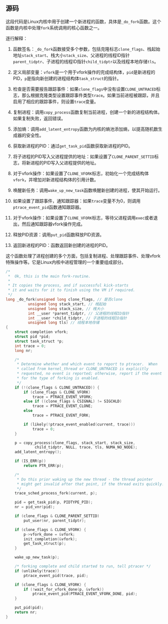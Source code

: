 ## 源码

这段代码是Linux内核中用于创建一个新进程的函数，具体是`_do_fork`函数。这个函数是内核中处理`fork`系统调用的核心函数之一。

逐行解释：

1. 函数签名：`_do_fork`函数接受多个参数，包括克隆标志`clone_flags`、栈起始地址`stack_start`、栈大小`stack_size`、父进程的线程ID指针`parent_tidptr`、子进程的线程ID指针`child_tidptr`以及线程本地存储`tls`。

2. 定义局部变量：`vfork`是一个用于vfork操作的完成结构体，`pid`是新进程的PID，`p`是指向新创建的进程结构体`task_struct`的指针。

3. 检查是否需要报告跟踪事件：如果`clone_flags`中没有设置`CLONE_UNTRACED`标志，那么根据克隆类型设置跟踪事件类型`trace`。如果当前进程被跟踪，并且启用了相应的跟踪事件，则设置`trace`变量。

4. 复制进程：调用`copy_process`函数复制当前进程，创建一个新的进程结构体。如果复制失败，返回错误。

5. 添加熵：调用`add_latent_entropy`函数为内核的熵池添加熵，以提高随机数生成器的安全性。

6. 获取新进程的PID：通过`get_task_pid`函数获取新进程的PID。

7. 将子进程的PID写入父进程提供的地址：如果设置了`CLONE_PARENT_SETTID`标志，将新进程的PID写入父进程提供的地址。

8. 对于vfork操作：如果设置了`CLONE_VFORK`标志，初始化一个完成结构体`vfork`，并增加对新进程结构体的引用计数。

9. 唤醒新任务：调用`wake_up_new_task`函数唤醒新创建的进程，使其开始运行。

10. 如果设置了跟踪事件，通知跟踪器：如果`trace`变量不为0，则调用`ptrace_event_pid`函数通知跟踪器。

11. 对于vfork操作：如果设置了`CLONE_VFORK`标志，等待父进程调用`exec`或者退出，然后通知跟踪器vfork操作完成。

12. 释放PID资源：调用`put_pid`函数释放PID资源。

13. 返回新进程的PID：函数返回新创建的进程的PID。

这个函数处理了进程创建的多个方面，包括复制进程、处理跟踪事件、处理vfork特殊操作等。它是Linux内核中进程管理的一个重要组成部分。

```c
/*
 *  Ok, this is the main fork-routine.
 *
 * It copies the process, and if successful kick-starts
 * it and waits for it to finish using the VM if required.
 */
long _do_fork(unsigned long clone_flags, // 是否clone
	      unsigned long stack_start, // 桟起始
	      unsigned long stack_size, // 桟大小
	      int __user *parent_tidptr, // 父进程的线程ID指针
	      int __user *child_tidptr, // 子进程的线程ID指针
	      unsigned long tls) // 线程本地存储
{
	struct completion vfork;
	struct pid *pid;
	struct task_struct *p;
	int trace = 0;
	long nr;

	/*
	 * Determine whether and which event to report to ptracer.  When
	 * called from kernel_thread or CLONE_UNTRACED is explicitly
	 * requested, no event is reported; otherwise, report if the event
	 * for the type of forking is enabled.
	 */
	if (!(clone_flags & CLONE_UNTRACED)) {
		if (clone_flags & CLONE_VFORK)
			trace = PTRACE_EVENT_VFORK;
		else if ((clone_flags & CSIGNAL) != SIGCHLD)
			trace = PTRACE_EVENT_CLONE;
		else
			trace = PTRACE_EVENT_FORK;

		if (likely(!ptrace_event_enabled(current, trace)))
			trace = 0;
	}

	p = copy_process(clone_flags, stack_start, stack_size,
			 child_tidptr, NULL, trace, tls, NUMA_NO_NODE);
	add_latent_entropy();

	if (IS_ERR(p))
		return PTR_ERR(p);

	/*
	 * Do this prior waking up the new thread - the thread pointer
	 * might get invalid after that point, if the thread exits quickly.
	 */
	trace_sched_process_fork(current, p);

	pid = get_task_pid(p, PIDTYPE_PID);
	nr = pid_vnr(pid);

	if (clone_flags & CLONE_PARENT_SETTID)
		put_user(nr, parent_tidptr);

	if (clone_flags & CLONE_VFORK) {
		p->vfork_done = &vfork;
		init_completion(&vfork);
		get_task_struct(p);
	}

	wake_up_new_task(p);

	/* forking complete and child started to run, tell ptracer */
	if (unlikely(trace))
		ptrace_event_pid(trace, pid);

	if (clone_flags & CLONE_VFORK) {
		if (!wait_for_vfork_done(p, &vfork))
			ptrace_event_pid(PTRACE_EVENT_VFORK_DONE, pid);
	}

	put_pid(pid);
	return nr;
}
```